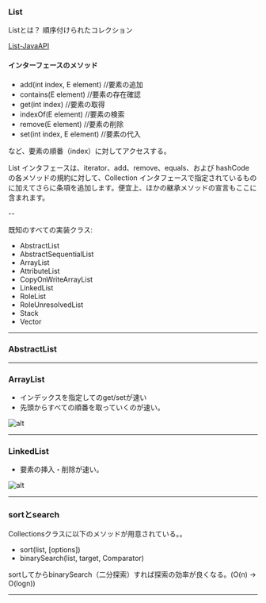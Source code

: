 ### List

Listとは？
順序付けられたコレクション

[List-JavaAPI](http://docs.oracle.com/javase/jp/7/api/java/util/List.html)

#### インターフェースのメソッド

* add(int index, E element) //要素の追加
* contains(E element) //要素の存在確認
* get(int index) //要素の取得
* indexOf(E element) //要素の検索
* remove(E element) //要素の削除
* set(int index, E element) //要素の代入

など、要素の順番（index）に対してアクセスする。

List インタフェースは、iterator、add、remove、equals、および hashCode の各メソッドの規約に対して、Collection インタフェースで指定されているものに加えてさらに条項を追加します。便宜上、ほかの継承メソッドの宣言もここに含まれます。

--

既知のすべての実装クラス:

* AbstractList
* AbstractSequentialList
* ArrayList
* AttributeList
* CopyOnWriteArrayList
* LinkedList
* RoleList
* RoleUnresolvedList
* Stack
* Vector

---

### AbstractList




---


### ArrayList

* インデックスを指定してのget/setが速い
* 先頭からすべての順番を取っていくのが速い。

![alt](./arrayList.jpg)

---

### LinkedList

* 要素の挿入・削除が速い。

![alt](./linkedList.jpg)

---

### sortとsearch

Collectionsクラスに以下のメソッドが用意されている。。

* sort(list, [options])
* binarySearch(list, target, Comparator)

sortしてからbinarySearch（二分探索）すれば探索の効率が良くなる。(O(n) -> O(logn))

---
